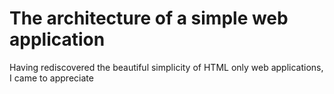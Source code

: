 The architecture of a simple web application
====

Having rediscovered the beautiful simplicity of HTML only web applications, I came to appreciate 
